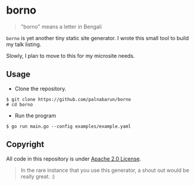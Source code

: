 # borno

> "borno" means a letter in Bengali

`borno` is yet another tiny static site generator. I wrote this small tool to build my talk listing.

Slowly, I plan to move to this for my microsite needs.

## Usage

- Clone the repository.

```
$ git clone https://github.com/palnabarun/borno
# cd borno
```

- Run the program

```
$ go run main.go --config examples/example.yaml
```

## Copyright

All code in this repository is under [Apache 2.0 License](LICENSE).

> In the rare instance that you use this generator, a shout out would be really great. :)
